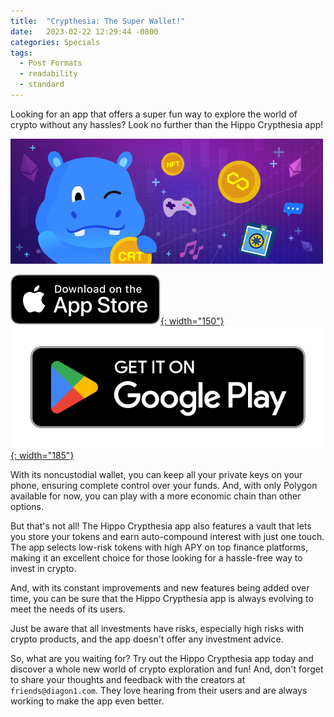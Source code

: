 ```yaml
---
title:  "Crypthesia: The Super Wallet!"
date:   2023-02-22 12:29:44 -0800
categories: Specials
tags:
  - Post Formats
  - readability
  - standard
---
```


Looking for an app that offers a super fun way to explore the world of crypto without any hassles? Look no further than the Hippo Crypthesia app!

![Crypthesia](/assets/images/banner_crypthesia_app.png)

[![AppStore](/assets/images/appstore-badge-black.svg){: width="150"}](https://apple.co/3IsgVqc) 
[![PlayStore](/assets/images/google-play-badge.png){: width="185"}](https://play.google.com/store/apps/details?id=com.crypthesia.app)


With its noncustodial wallet, you can keep all your private keys on your phone, ensuring complete control over your funds. And, with only Polygon available for now, you can play with a more economic chain than other options.

But that's not all! The Hippo Crypthesia app also features a vault that lets you store your tokens and earn auto-compound interest with just one touch. The app selects low-risk tokens with high APY on top finance platforms, making it an excellent choice for those looking for a hassle-free way to invest in crypto.

And, with its constant improvements and new features being added over time, you can be sure that the Hippo Crypthesia app is always evolving to meet the needs of its users.

Just be aware that all investments have risks, especially high risks with crypto products, and the app doesn't offer any investment advice.

So, what are you waiting for? Try out the Hippo Crypthesia app today and discover a whole new world of crypto exploration and fun! And, don't forget to share your thoughts and feedback with the creators at `friends@diagon1.com`. They love hearing from their users and are always working to make the app even better.

